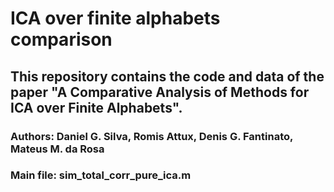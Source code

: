 # ICA over finite alphabets comparison

## This repository contains the code and data of the paper "A Comparative Analysis of Methods for ICA over Finite Alphabets".
### Authors: Daniel G. Silva, Romis Attux, Denis G. Fantinato, Mateus M. da Rosa
### Main file: sim_total_corr_pure_ica.m

